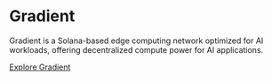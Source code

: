 
# Gradient

Gradient is a Solana-based edge computing network optimized for AI workloads, offering decentralized compute power for AI applications.

[Explore Gradient](https://www.gradientzh.com/?auth=1)